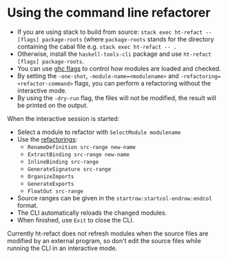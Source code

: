 # Using the command line refactorer

  - If you are using stack to build from source: `stack exec ht-refact -- [flags] package-roots` (where `package-roots` stands for the directory containing the cabal file e.g.  `stack exec ht-refact -- .`
  - Otherwise, install the `haskell-tools-cli` package and use `ht-refact [flags] package-roots`.
  - You can use [ghc flags](https://downloads.haskell.org/~ghc/latest/docs/html/users_guide/flags.html) to control how modules are loaded and checked.
  - By setting the `-one-shot`, `-module-name=<modulename>` and `-refactoring=<refactor-command>` flags, you can perform a refactoring without the interactive mode.
  - By using the `-dry-run` flag, the files will not be modified, the result will be printed on the output.

When the interactive session is started:
  - Select a module to refactor with `SelectModule modulename`
  - Use the [refactorings](refactorings.md):
    - `RenameDefinition src-range new-name`
    - `ExtractBinding src-range new-name`
    - `InlineBinding src-range`
    - `GenerateSignature src-range`
    - `OrganizeImports`
    - `GenerateExports`
    - `FloatOut src-range`
  - Source ranges can be given in the `startrow:startcol-endrow:endcol` format.
  - The CLI automatically reloads the changed modules.
  - When finished, use `Exit` to close the CLI.

Currently ht-refact does not refresh modules when the source files are modified by an external program, so don't edit the source files while running the CLI in an interactive mode.
